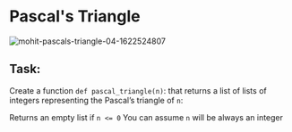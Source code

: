# Pascal's Triangle
![mohit-pascals-triangle-04-1622524807](https://user-images.githubusercontent.com/101443265/214848505-eef1f3d0-3c8f-4b3d-b74e-1b1e0a32c9f0.png)

## Task:

Create a function `def pascal_triangle(n)`: that returns a list of lists of integers representing the Pascal’s triangle of `n`:

Returns an empty list if `n <= 0`
You can assume `n` will be always an integer
